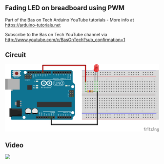 ## Fading LED on breadboard using PWM
Part of the Bas on Tech Arduino YouTube tutorials - More info at https://arduino-tutorials.net

Subscribe to the Bas on Tech YouTube channel via http://www.youtube.com/c/BasOnTech?sub_confirmation=1

## Circuit
![alt text](./fade-led-pwm.png "circuit schema")

## Video
[![](http://img.youtube.com/vi/1fhRf-0RxyQ/0.jpg)](https://www.youtube.com/watch?v=1fhRf-0RxyQ "Fading LED on breadboard using PW")